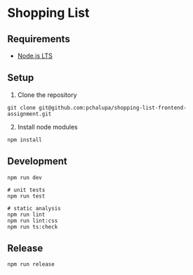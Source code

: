 # Shopping List

## Requirements

-   [Node.js LTS](https://nodejs.org/en/download/)

## Setup

1. Clone the repository

```shell
git clone git@github.com:pchalupa/shopping-list-frontend-assignment.git
```

2. Install node modules

```shell
npm install
```

## Development

```shell
npm run dev

# unit tests
npm run test

# static analysis
npm run lint
npm run lint:css
npm run ts:check
```

## Release

```shell
npm run release
```
